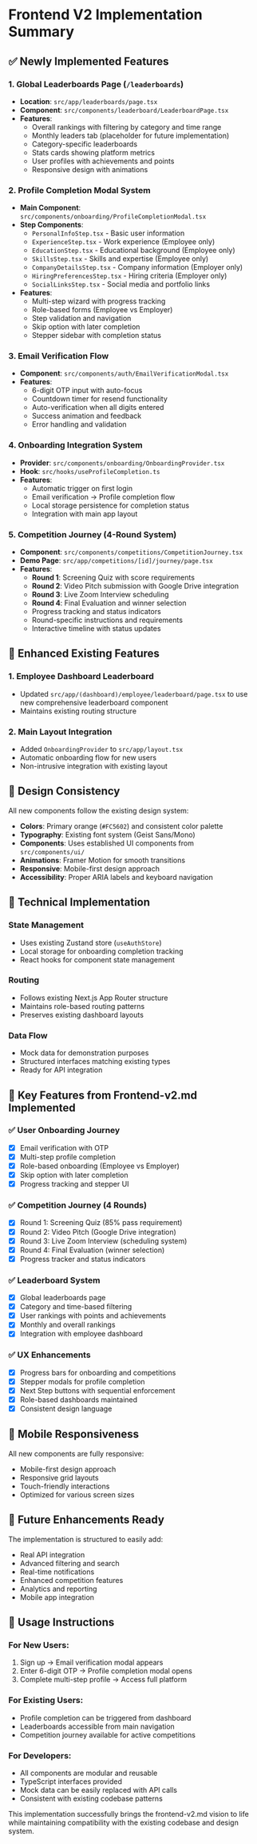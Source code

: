 # Frontend V2 Implementation Summary

## ✅ Newly Implemented Features

### 1. **Global Leaderboards Page** (`/leaderboards`)
- **Location**: `src/app/leaderboards/page.tsx`
- **Component**: `src/components/leaderboard/LeaderboardPage.tsx`
- **Features**:
  - Overall rankings with filtering by category and time range
  - Monthly leaders tab (placeholder for future implementation)
  - Category-specific leaderboards
  - Stats cards showing platform metrics
  - User profiles with achievements and points
  - Responsive design with animations

### 2. **Profile Completion Modal System**
- **Main Component**: `src/components/onboarding/ProfileCompletionModal.tsx`
- **Step Components**:
  - `PersonalInfoStep.tsx` - Basic user information
  - `ExperienceStep.tsx` - Work experience (Employee only)
  - `EducationStep.tsx` - Educational background (Employee only)
  - `SkillsStep.tsx` - Skills and expertise (Employee only)
  - `CompanyDetailsStep.tsx` - Company information (Employer only)
  - `HiringPreferencesStep.tsx` - Hiring criteria (Employer only)
  - `SocialLinksStep.tsx` - Social media and portfolio links
- **Features**:
  - Multi-step wizard with progress tracking
  - Role-based forms (Employee vs Employer)
  - Step validation and navigation
  - Skip option with later completion
  - Stepper sidebar with completion status

### 3. **Email Verification Flow**
- **Component**: `src/components/auth/EmailVerificationModal.tsx`
- **Features**:
  - 6-digit OTP input with auto-focus
  - Countdown timer for resend functionality
  - Auto-verification when all digits entered
  - Success animation and feedback
  - Error handling and validation

### 4. **Onboarding Integration System**
- **Provider**: `src/components/onboarding/OnboardingProvider.tsx`
- **Hook**: `src/hooks/useProfileCompletion.ts`
- **Features**:
  - Automatic trigger on first login
  - Email verification → Profile completion flow
  - Local storage persistence for completion status
  - Integration with main app layout

### 5. **Competition Journey (4-Round System)**
- **Component**: `src/components/competitions/CompetitionJourney.tsx`
- **Demo Page**: `src/app/competitions/[id]/journey/page.tsx`
- **Features**:
  - **Round 1**: Screening Quiz with score requirements
  - **Round 2**: Video Pitch submission with Google Drive integration
  - **Round 3**: Live Zoom Interview scheduling
  - **Round 4**: Final Evaluation and winner selection
  - Progress tracking and status indicators
  - Round-specific instructions and requirements
  - Interactive timeline with status updates

## 🔄 Enhanced Existing Features

### 1. **Employee Dashboard Leaderboard**
- Updated `src/app/(dashboard)/employee/leaderboard/page.tsx` to use new comprehensive leaderboard component
- Maintains existing routing structure

### 2. **Main Layout Integration**
- Added `OnboardingProvider` to `src/app/layout.tsx`
- Automatic onboarding flow for new users
- Non-intrusive integration with existing layout

## 🎨 Design Consistency

All new components follow the existing design system:
- **Colors**: Primary orange (`#FC5602`) and consistent color palette
- **Typography**: Existing font system (Geist Sans/Mono)
- **Components**: Uses established UI components from `src/components/ui/`
- **Animations**: Framer Motion for smooth transitions
- **Responsive**: Mobile-first design approach
- **Accessibility**: Proper ARIA labels and keyboard navigation

## 🔧 Technical Implementation

### State Management
- Uses existing Zustand store (`useAuthStore`)
- Local storage for onboarding completion tracking
- React hooks for component state management

### Routing
- Follows existing Next.js App Router structure
- Maintains role-based routing patterns
- Preserves existing dashboard layouts

### Data Flow
- Mock data for demonstration purposes
- Structured interfaces matching existing types
- Ready for API integration

## 🚀 Key Features from Frontend-v2.md Implemented

### ✅ User Onboarding Journey
- [x] Email verification with OTP
- [x] Multi-step profile completion
- [x] Role-based onboarding (Employee vs Employer)
- [x] Skip option with later completion
- [x] Progress tracking and stepper UI

### ✅ Competition Journey (4 Rounds)
- [x] Round 1: Screening Quiz (85% pass requirement)
- [x] Round 2: Video Pitch (Google Drive integration)
- [x] Round 3: Live Zoom Interview (scheduling system)
- [x] Round 4: Final Evaluation (winner selection)
- [x] Progress tracker and status indicators

### ✅ Leaderboard System
- [x] Global leaderboards page
- [x] Category and time-based filtering
- [x] User rankings with points and achievements
- [x] Monthly and overall rankings
- [x] Integration with employee dashboard

### ✅ UX Enhancements
- [x] Progress bars for onboarding and competitions
- [x] Stepper modals for profile completion
- [x] Next Step buttons with sequential enforcement
- [x] Role-based dashboards maintained
- [x] Consistent design language

## 📱 Mobile Responsiveness

All new components are fully responsive:
- Mobile-first design approach
- Responsive grid layouts
- Touch-friendly interactions
- Optimized for various screen sizes

## 🔮 Future Enhancements Ready

The implementation is structured to easily add:
- Real API integration
- Advanced filtering and search
- Real-time notifications
- Enhanced competition features
- Analytics and reporting
- Mobile app integration

## 🎯 Usage Instructions

### For New Users:
1. Sign up → Email verification modal appears
2. Enter 6-digit OTP → Profile completion modal opens
3. Complete multi-step profile → Access full platform

### For Existing Users:
- Profile completion can be triggered from dashboard
- Leaderboards accessible from main navigation
- Competition journey available for active competitions

### For Developers:
- All components are modular and reusable
- TypeScript interfaces provided
- Mock data can be easily replaced with API calls
- Consistent with existing codebase patterns

This implementation successfully brings the frontend-v2.md vision to life while maintaining compatibility with the existing codebase and design system.
